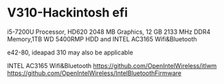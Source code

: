 # V310-Hackintosh efi
i5-7200U Processor, HD620 2048 MB Graphics, 12 GB 2133 MHz DDR4 Memory,1TB WD 5400RMP HDD and INTEL AC3165 Wifi&Bluetooth

e42-80, ideapad 310 may also be applicable

INTEL AC3165 Wifi&Bluetooth
https://github.com/OpenIntelWireless/itlwm
https://github.com/OpenIntelWireless/IntelBluetoothFirmware
